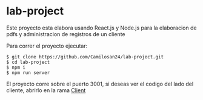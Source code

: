 # lab-project


Este proyecto esta elabora usando React.js y Node.js para la elaboracion de pdfs y administracion de registros de un cliente


Para correr el proyecto ejecutar:

    $ git clone https://github.com/Camilosan24/lab-project.git
    $ cd lab-project
    $ npm i
    $ npm run server
    

El proyecto corre sobre el puerto 3001, si deseas ver el codigo del lado del cliente, abrirlo en la rama [Client](https://github.com/Camilosan24/lab-project/tree/client)
